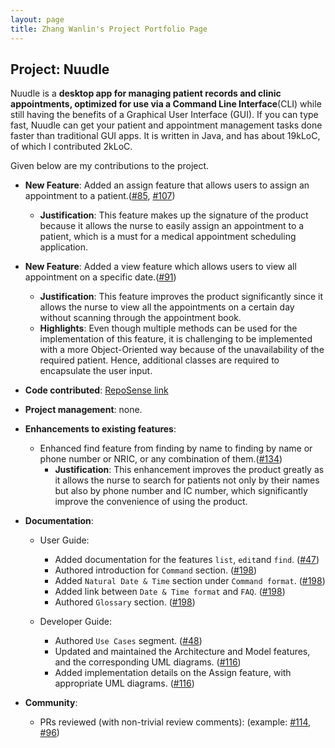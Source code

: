 ```yaml
---
layout: page
title: Zhang Wanlin's Project Portfolio Page
---
```


## Project: Nuudle

Nuudle is a **desktop app for managing patient records and clinic appointments, optimized for use
via a Command Line Interface**(CLI) while still having the benefits of a Graphical User Interface (GUI).
If you can type fast, Nuudle can get your patient and appointment management tasks done faster than traditional GUI apps.
It is written in Java, and has about 19kLoC, of which I contributed 2kLoC.

Given below are my contributions to the project.

* **New Feature**: Added an assign feature that allows users to assign an appointment to a patient.([\#85](https://github.com/AY2021S1-CS2103T-T12-4/tp/pull/85), [\#107](https://github.com/AY2021S1-CS2103T-T12-4/tp/pull/107))
    * **Justification**: This feature makes up the signature of the product because it allows the nurse to easily assign an appointment to a patient, which is a must for a medical appointment scheduling application.

* **New Feature**: Added a view feature which allows users to view all appointment on a specific date.([\#91](https://github.com/AY2021S1-CS2103T-T12-4/tp/pull/91))
    * **Justification**: This feature improves the product significantly since it allows the nurse to view all the appointments on a certain day without scanning through the appointment book.
    * **Highlights**: Even though multiple methods can be used for the implementation of this feature, it is challenging to be implemented with a more Object-Oriented way because of the unavailability of the required patient. Hence, additional classes are required to encapsulate the user input.

* **Code contributed**: [RepoSense link](https://nus-cs2103-ay2021s1.github.io/tp-dashboard/#breakdown=true&search=zhangwanlin98&sort=groupTitle&sortWithin=title&since=2020-08-14&timeframe=commit&mergegroup=&groupSelect=groupByRepos&checkedFileTypes=docs~functional-code~test-code~other&tabOpen=true&tabType=authorship&zFR=false&tabAuthor=ZhangWanlin98&tabRepo=AY2021S1-CS2103T-T12-4%2Ftp%5Bmaster%5D&authorshipIsMergeGroup=false&authorshipFileTypes=docs~functional-code~test-code)

* **Project management**: none.

* **Enhancements to existing features**:
    * Enhanced find feature from finding by name to finding by name or phone number or NRIC, or any combination of them.([\#134](https://github.com/AY2021S1-CS2103T-T12-4/tp/pull/134))
        * **Justification**: This enhancement improves the product greatly as it allows the nurse to search for patients not only by their names but also by phone number and IC number, which significantly improve the convenience of using the product. 

* **Documentation**:
  * User Guide:
    * Added documentation for the features `list`, `edit`and `find`. ([\#47](https://github.com/AY2021S1-CS2103T-T12-4/tp/pull/47))
    * Authored introduction for `Command` section. ([\#198](https://github.com/AY2021S1-CS2103T-T12-4/tp/pull/198))
    * Added `Natural Date & Time` section under `Command format`. ([\#198](https://github.com/AY2021S1-CS2103T-T12-4/tp/pull/198))
    * Added link between `Date & Time format` and `FAQ`. ([\#198](https://github.com/AY2021S1-CS2103T-T12-4/tp/pull/198))
    * Authored `Glossary` section. ([\#198](https://github.com/AY2021S1-CS2103T-T12-4/tp/pull/198))

  * Developer Guide:
    * Authored `Use Cases` segment. ([\#48](https://github.com/AY2021S1-CS2103T-T12-4/tp/pull/48))
    * Updated and maintained the Architecture and Model features, and the corresponding UML diagrams. ([\#116](https://github.com/AY2021S1-CS2103T-T12-4/tp/pull/116))
    * Added implementation details on the Assign feature, with appropriate UML diagrams. ([\#116](https://github.com/AY2021S1-CS2103T-T12-4/tp/pull/116))

* **Community**:
  * PRs reviewed (with non-trivial review comments): 
    (example: [\#114](https://github.com/AY2021S1-CS2103T-T12-4/tp/pull/114), [\#96](https://github.com/AY2021S1-CS2103T-T12-4/tp/pull/96))

